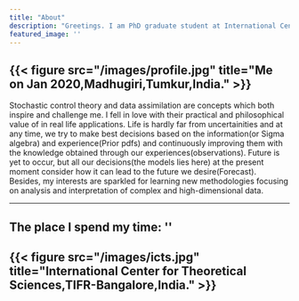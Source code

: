 ```yaml
---
title: "About"
description: "Greetings. I am PhD graduate student at International Center for Theoretical Sciences, TIFR Bangalore, India. I work on data assimilation and filtering algorithm related to numerical weather prediction. I look forward to applying machine learning and deep learninig algorithms to crack some of the problems in weather and climate modeling and prediction."
featured_image: ''
---
```

{{< figure src="/images/profile.jpg" title="Me on Jan 2020,Madhugiri,Tumkur,India." >}}
---

Stochastic control theory and data assimilation are concepts which both inspire and challenge me. I fell in love with their practical and philosophical value of in real life applications. Life is hardly far from uncertainities and at any time, we try to make best decisions based on the information(or Sigma algebra) and experience(Prior pdfs) and continuously improving them with the knowledge obtained through our experiences(observations). Future is yet to occur, but all our decisions(the models lies here) at the present moment consider how it can lead to the future we desire(Forecast). Besides, my interests are sparkled for learning new methodologies focusing on analysis and interpretation of complex and high-dimensional data.

---

The place I spend my time: ''
---
{{< figure src="/images/icts.jpg" title="International Center for Theoretical Sciences,TIFR-Bangalore,India." >}}
---
